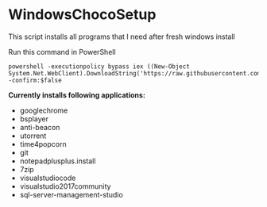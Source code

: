 # WindowsChocoSetup
This script installs all programs that I need after fresh windows install

Run this command in PowerShell

```
powershell -executionpolicy bypass iex ((New-Object System.Net.WebClient).DownloadString('https://raw.githubusercontent.com/Lakistein/WindowsChocoSetup/master/WindowsProgramInstall.ps1')) -confirm:$false
```

**Currently installs following applications:**

- googlechrome
- bsplayer
- anti-beacon
- utorrent
- time4popcorn
- git
- notepadplusplus.install
- 7zip
- visualstudiocode
- visualstudio2017community
- sql-server-management-studio
